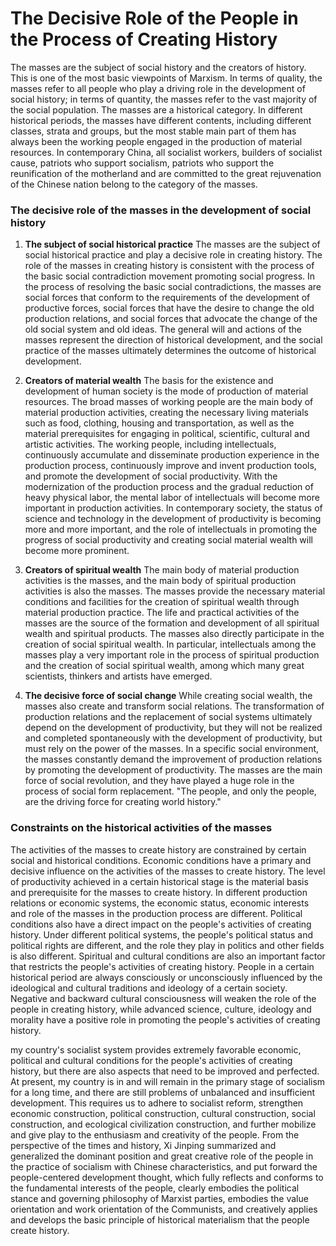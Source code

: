 # The Decisive Role of the People in the Process of Creating History

The masses are the subject of social history and the creators of history. This is one of the most basic viewpoints of Marxism. In terms of quality, the masses refer to all people who play a driving role in the development of social history; in terms of quantity, the masses refer to the vast majority of the social population. The masses are a historical category. In different historical periods, the masses have different contents, including different classes, strata and groups, but the most stable main part of them has always been the working people engaged in the production of material resources. In contemporary China, all socialist workers, builders of socialist cause, patriots who support socialism, patriots who support the reunification of the motherland and are committed to the great rejuvenation of the Chinese nation belong to the category of the masses.

### The decisive role of the masses in the development of social history

1. **The subject of social historical practice**
The masses are the subject of social historical practice and play a decisive role in creating history. The role of the masses in creating history is consistent with the process of the basic social contradiction movement promoting social progress. In the process of resolving the basic social contradictions, the masses are social forces that conform to the requirements of the development of productive forces, social forces that have the desire to change the old production relations, and social forces that advocate the change of the old social system and old ideas. The general will and actions of the masses represent the direction of historical development, and the social practice of the masses ultimately determines the outcome of historical development.

2. **Creators of material wealth**
The basis for the existence and development of human society is the mode of production of material resources. The broad masses of working people are the main body of material production activities, creating the necessary living materials such as food, clothing, housing and transportation, as well as the material prerequisites for engaging in political, scientific, cultural and artistic activities. The working people, including intellectuals, continuously accumulate and disseminate production experience in the production process, continuously improve and invent production tools, and promote the development of social productivity. With the modernization of the production process and the gradual reduction of heavy physical labor, the mental labor of intellectuals will become more important in production activities. In contemporary society, the status of science and technology in the development of productivity is becoming more and more important, and the role of intellectuals in promoting the progress of social productivity and creating social material wealth will become more prominent.

3. **Creators of spiritual wealth**
The main body of material production activities is the masses, and the main body of spiritual production activities is also the masses. The masses provide the necessary material conditions and facilities for the creation of spiritual wealth through material production practice. The life and practical activities of the masses are the source of the formation and development of all spiritual wealth and spiritual products. The masses also directly participate in the creation of social spiritual wealth. In particular, intellectuals among the masses play a very important role in the process of spiritual production and the creation of social spiritual wealth, among which many great scientists, thinkers and artists have emerged.

4. **The decisive force of social change**
While creating social wealth, the masses also create and transform social relations. The transformation of production relations and the replacement of social systems ultimately depend on the development of productivity, but they will not be realized and completed spontaneously with the development of productivity, but must rely on the power of the masses. In a specific social environment, the masses constantly demand the improvement of production relations by promoting the development of productivity. The masses are the main force of social revolution, and they have played a huge role in the process of social form replacement. "The people, and only the people, are the driving force for creating world history."

### Constraints on the historical activities of the masses

The activities of the masses to create history are constrained by certain social and historical conditions. Economic conditions have a primary and decisive influence on the activities of the masses to create history. The level of productivity achieved in a certain historical stage is the material basis and prerequisite for the masses to create history. In different production relations or economic systems, the economic status, economic interests and role of the masses in the production process are different. Political conditions also have a direct impact on the people's activities of creating history. Under different political systems, the people's political status and political rights are different, and the role they play in politics and other fields is also different. Spiritual and cultural conditions are also an important factor that restricts the people's activities of creating history. People in a certain historical period are always consciously or unconsciously influenced by the ideological and cultural traditions and ideology of a certain society. Negative and backward cultural consciousness will weaken the role of the people in creating history, while advanced science, culture, ideology and morality have a positive role in promoting the people's activities of creating history.

my country's socialist system provides extremely favorable economic, political and cultural conditions for the people's activities of creating history, but there are also aspects that need to be improved and perfected. At present, my country is in and will remain in the primary stage of socialism for a long time, and there are still problems of unbalanced and insufficient development. This requires us to adhere to socialist reform, strengthen economic construction, political construction, cultural construction, social construction, and ecological civilization construction, and further mobilize and give play to the enthusiasm and creativity of the people. From the perspective of the times and history, Xi Jinping summarized and generalized the dominant position and great creative role of the people in the practice of socialism with Chinese characteristics, and put forward the people-centered development thought, which fully reflects and conforms to the fundamental interests of the people, clearly embodies the political stance and governing philosophy of Marxist parties, embodies the value orientation and work orientation of the Communists, and creatively applies and develops the basic principle of historical materialism that the people create history.